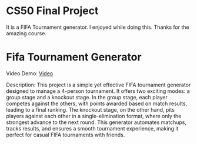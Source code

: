 # CS50 Final Project
It is a FIFA Tournament generator. I enjoyed while doing this. Thanks for the amazing course.
# Fifa Tournament Generator
  Video Demo:  [Video](https://www.youtube.com/watch?v=rwF7BdduXdo)

  
  Description: This project is a simple yet effective FIFA tournament generator designed to manage a 4-person tournament. It offers two exciting modes: a group stage and a knockout stage. In the group stage, each player competes against the others, with points awarded based on match results, leading to a final ranking. The knockout stage, on the other hand, pits players against each other in a single-elimination format, where only the strongest advance to the next round. This generator automates matchups, tracks results, and ensures a smooth tournament experience, making it perfect for casual FIFA tournaments with friends.
